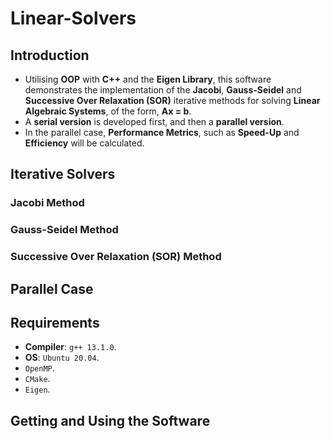# Linear-Solvers

## Introduction
* Utilising __OOP__ with __C++__ and the __Eigen Library__, this software demonstrates the implementation of the __Jacobi__, __Gauss-Seidel__ and __Successive Over Relaxation (SOR)__ iterative methods for solving __Linear Algebraic Systems__, of the form, __Ax = b__.
* A __serial version__ is developed first, and then a __parallel version__.
* In the parallel case, __Performance Metrics__, such as __Speed-Up__ and __Efficiency__ will be calculated.

## Iterative Solvers
### Jacobi Method

### Gauss-Seidel Method

### Successive Over Relaxation (SOR) Method

## Parallel Case

## Requirements
* __Compiler__: `g++ 13.1.0`.
* __OS__: `Ubuntu 20.04`.
* `OpenMP`.
* `CMake`.
* `Eigen`.

## Getting and Using the Software
